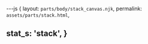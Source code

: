 ---js
{
  layout:    `parts/body/stack_canvas.njk`,
  permalink: `assets/parts/stack.html`,

  stat_s: 'stack',
}
---
